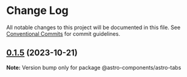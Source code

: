 # Change Log

All notable changes to this project will be documented in this file.
See [Conventional Commits](https://conventionalcommits.org) for commit guidelines.

## [0.1.5](https://github.com/xexiu/astro-components/compare/v0.1.4...v0.1.5) (2023-10-21)

**Note:** Version bump only for package @astro-components/astro-tabs
